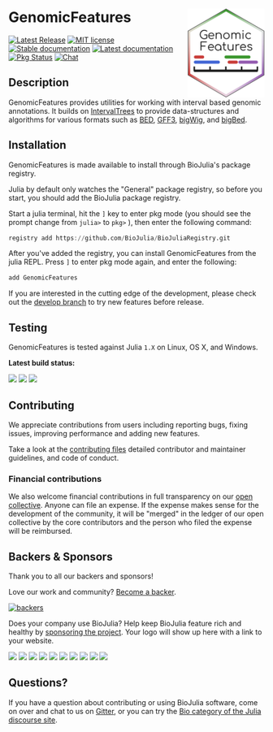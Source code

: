 # <img src="sticker.svg" width="30%" align="right" /> GenomicFeatures

[![Latest Release](https://img.shields.io/github/release/BioJulia/GenomicFeatures.jl.svg)](https://github.com/BioJulia/GenomicFeatures.jl/releases/latest)
[![MIT license](https://img.shields.io/badge/license-MIT-green.svg)](https://github.com/BioJulia/GenomicFeatures.jl/blob/master/LICENSE)
[![Stable documentation](https://img.shields.io/badge/docs-stable-blue.svg)](https://biojulia.github.io/GenomicFeatures.jl/stable)
[![Latest documentation](https://img.shields.io/badge/docs-latest-blue.svg)](https://biojulia.github.io/GenomicFeatures.jl/latest/)
[![Pkg Status](https://www.repostatus.org/badges/latest/active.svg)](https://www.repostatus.org/#active)
[![Chat](https://img.shields.io/gitter/room/BioJulia/GenomicFeatures.svg)](https://gitter.im/BioJulia/GenomicFeatures.jl)


## Description
GenomicFeatures provides utilities for working with interval based genomic annotations.
It builds on [IntervalTrees](https://github.com/biojulia/intervaltrees.jl) to provide data-structures and algorithms for various formats such as [BED](https://github.com/biojulia/bed.jl), [GFF3](https://github.com/biojulia/gff3.jl), [bigWig](https://github.com/biojulia/bigwig.jl), and [bigBed](https://github.com/biojulia/bigbed.jl).

## Installation
GenomicFeatures is made available to install through BioJulia's package registry.

Julia by default only watches the "General" package registry, so before you start, you should add the BioJulia package registry.

Start a julia terminal, hit the `]` key to enter pkg mode (you should see the prompt change from `julia>` to `pkg>` ), then enter the following command:

```julia
registry add https://github.com/BioJulia/BioJuliaRegistry.git
```

After you've added the registry, you can install GenomicFeatures from the julia REPL.
Press `]` to enter pkg mode again, and enter the following:

```julia
add GenomicFeatures
```

If you are interested in the cutting edge of the development, please check out the [develop branch](https://github.com/BioJulia/GenomicFeatures.jl/tree/develop) to try new features before release.


## Testing

GenomicFeatures is tested against Julia `1.X` on Linux, OS X, and Windows.

**Latest build status:**

[![](https://travis-ci.org/BioJulia/GenomicFeatures.jl.svg?branch=master)](https://travis-ci.org/BioJulia/GenomicFeatures.jl)
[![](https://ci.appveyor.com/api/projects/status/dnup6vbbvai92bl8/branch/master?svg=true)](https://ci.appveyor.com/project/BenJWard/GenomicFeatures-jl/branch/master)
[![](https://codecov.io/gh/BioJulia/GenomicFeatures.jl/branch/master/graph/badge.svg)](https://codecov.io/gh/BioJulia/GenomicFeatures.jl)


## Contributing

We appreciate contributions from users including reporting bugs, fixing issues, improving performance and adding new features.

Take a look at the [contributing files](https://github.com/BioJulia/Contributing) detailed contributor and maintainer guidelines, and code of conduct.


### Financial contributions

We also welcome financial contributions in full transparency on our [open collective](https://opencollective.com/biojulia).
Anyone can file an expense.
If the expense makes sense for the development of the community, it will be "merged" in the ledger of our open collective by the core contributors and the person who filed the expense will be reimbursed.


## Backers & Sponsors

Thank you to all our backers and sponsors!

Love our work and community? [Become a backer](https://opencollective.com/biojulia#backer).

[![backers](https://opencollective.com/biojulia/backers.svg?width=890)](https://opencollective.com/biojulia#backers)

Does your company use BioJulia?
Help keep BioJulia feature rich and healthy by [sponsoring the project](https://opencollective.com/biojulia#sponsor).
Your logo will show up here with a link to your website.

[![](https://opencollective.com/biojulia/sponsor/0/avatar.svg)](https://opencollective.com/biojulia/sponsor/0/website)
[![](https://opencollective.com/biojulia/sponsor/1/avatar.svg)](https://opencollective.com/biojulia/sponsor/1/website)
[![](https://opencollective.com/biojulia/sponsor/2/avatar.svg)](https://opencollective.com/biojulia/sponsor/2/website)
[![](https://opencollective.com/biojulia/sponsor/3/avatar.svg)](https://opencollective.com/biojulia/sponsor/3/website)
[![](https://opencollective.com/biojulia/sponsor/4/avatar.svg)](https://opencollective.com/biojulia/sponsor/4/website)
[![](https://opencollective.com/biojulia/sponsor/5/avatar.svg)](https://opencollective.com/biojulia/sponsor/5/website)
[![](https://opencollective.com/biojulia/sponsor/6/avatar.svg)](https://opencollective.com/biojulia/sponsor/6/website)
[![](https://opencollective.com/biojulia/sponsor/7/avatar.svg)](https://opencollective.com/biojulia/sponsor/7/website)
[![](https://opencollective.com/biojulia/sponsor/8/avatar.svg)](https://opencollective.com/biojulia/sponsor/8/website)
[![](https://opencollective.com/biojulia/sponsor/9/avatar.svg)](https://opencollective.com/biojulia/sponsor/9/website)


## Questions?

If you have a question about contributing or using BioJulia software, come on over and chat to us on [Gitter](https://gitter.im/BioJulia/General), or you can try the [Bio category of the Julia discourse site](https://discourse.julialang.org/c/domain/bio).
